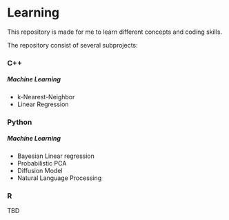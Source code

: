 # Learning

This repository is made for me to learn different concepts and coding skills.

The repository consist of several subprojects:

### C++

##### Machine Learning

* k-Nearest-Neighbor
* Linear Regression


### Python

##### Machine Learning

* Bayesian Linear regression
* Probabilistic PCA
* Diffusion Model
* Natural Language Processing


### R

TBD
